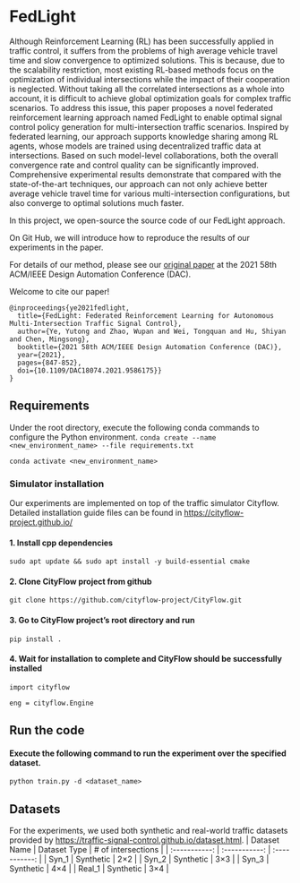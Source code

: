 # FedLight
Although Reinforcement Learning (RL) has been successfully applied in traffic control, it suffers from the problems of high average vehicle travel time and slow convergence to optimized solutions. This is because, due to the scalability restriction, most existing RL-based methods focus on the optimization of individual intersections while the impact of their cooperation is neglected. Without taking all the correlated intersections as a whole into account, it is difficult to achieve global optimization goals for complex traffic scenarios. To address this issue, this paper proposes a novel federated reinforcement learning approach named FedLight to enable optimal signal control policy generation for multi-intersection traffic scenarios. Inspired by federated learning, our approach supports knowledge sharing among RL agents, whose models are trained using decentralized traffic data at intersections. Based on such model-level collaborations, both the overall convergence rate and control quality can be significantly improved. Comprehensive experimental results demonstrate that compared with the state-of-the-art techniques, our approach can not only achieve better average vehicle travel time for various multi-intersection configurations, but also converge to optimal solutions much faster.

In this project, we open-source the source code of our FedLight approach. 

On Git Hub, we will introduce how to reproduce the results of our experiments in the paper.

For details of our method, please see our [original paper](https://ieeexplore.ieee.org/abstract/document/9586175) at the 2021 58th ACM/IEEE Design Automation Conference (DAC).

Welcome to cite our paper!

```
@inproceedings{ye2021fedlight,
  title={FedLight: Federated Reinforcement Learning for Autonomous Multi-Intersection Traffic Signal Control},
  author={Ye, Yutong and Zhao, Wupan and Wei, Tongquan and Hu, Shiyan and Chen, Mingsong},
  booktitle={2021 58th ACM/IEEE Design Automation Conference (DAC)},
  year={2021},
  pages={847-852},
  doi={10.1109/DAC18074.2021.9586175}}
}
```

## Requirements
Under the root directory, execute the following conda commands to configure the Python environment.
``conda create --name <new_environment_name> --file requirements.txt``

``conda activate <new_environment_name>``

### Simulator installation
Our experiments are implemented on top of the traffic simulator Cityflow. Detailed installation guide files can be found in https://cityflow-project.github.io/

#### 1. Install cpp dependencies
``sudo apt update && sudo apt install -y build-essential cmake``

#### 2. Clone CityFlow project from github
``git clone https://github.com/cityflow-project/CityFlow.git``

#### 3. Go to CityFlow project’s root directory and run
``pip install .``

#### 4. Wait for installation to complete and CityFlow should be successfully installed
``import cityflow``

``eng = cityflow.Engine``

## Run the code
#### Execute the following command to run the experiment over the specified dataset.
``python train.py -d <dataset_name>``

## Datasets
For the experiments, we used both synthetic and real-world traffic datasets provided by https://traffic-signal-control.github.io/dataset.html.
| Dataset Name | Dataset Type | # of intersections |
| :-----------: | :-----------: | :-----------: |
| Syn_1 | Synthetic | 2×2 |
| Syn_2 | Synthetic | 3×3 |
| Syn_3 | Synthetic | 4×4 |
| Real_1 | Synthetic | 3×4 |

